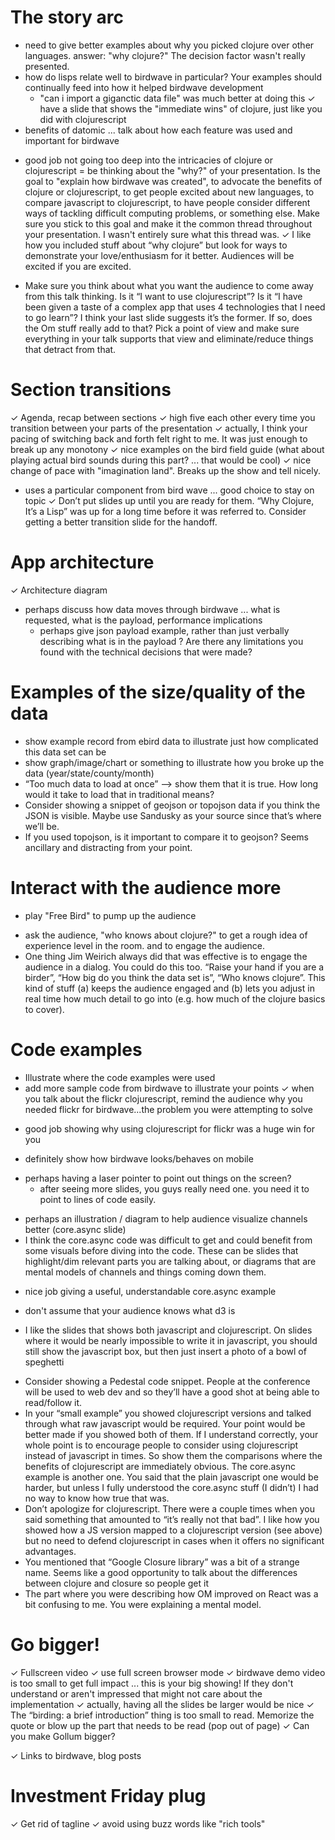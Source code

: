 # The story arc
- need to give better examples about why you picked clojure over other languages.  answer:  "why clojure?"  The decision factor wasn't really presented.
- how do lisps relate well to birdwave in particular?  Your examples should continually feed into how it helped birdwave development
  - "can i import a giganctic data file" was much better at doing this
✓ have a slide that shows the "immediate wins" of clojure, just like you did with clojurescript
- benefits of datomic ... talk about how each feature was used and important for birdwave
+ good job not going too deep into the intricacies of clojure or clojurescript
= be thinking about the "why?" of your presentation.  Is the goal to "explain how birdwave was created", to advocate the benefits of clojure or clojurescript, to get people excited about new languages, to compare javascript to clojurescript, to have people consider different ways of tackling difficult computing problems, or something else.  Make sure you stick to this goal and make it the common thread throughout your presentation.  I wasn't entirely sure what this thread was.
✓ I like how you included stuff about “why clojure” but look for ways to demonstrate your love/enthusiasm for it better. Audiences will be excited if you are excited.
- Make sure you think about what you want the audience to come away from this talk thinking.  Is it “I want to use clojurescript”? Is it “I have been given a taste of a complex app that uses 4 technologies that I need to go learn”? I think your last slide suggests it’s the former. If so, does the Om stuff really add to that? Pick a point of view and make sure everything in your talk supports that view and eliminate/reduce things that detract from that.

# Section transitions
✓ Agenda, recap between sections
✓ high five each other every time you transition between your parts of the presentation
   ✓ actually, I think your pacing of switching back and forth felt right to me.  It was just enough to break up any monotony
✓ nice examples on the bird field guide (what about playing actual bird sounds during this part? ... that would be cool)
✓ nice change of pace with "imagination land".  Breaks up the show and tell nicely.
   + uses a particular component from bird wave ... good choice to stay on topic
✓ Don’t put slides up until you are ready for them.  “Why Clojure, It’s a Lisp” was up for a long time before it was referred to. Consider getting a better transition slide for the handoff.

# App architecture
✓ Architecture diagram
- perhaps discuss how data moves through birdwave ... what is requested, what is the payload, performance implications
   - perhaps give json payload example, rather than just verbally describing what is in the payload
? Are there any limitations you found with the technical decisions that were made?

# Examples of the size/quality of the data
- show example record from ebird data to illustrate just how complicated this data set can be
- show graph/image/chart or something to illustrate how you broke up the data (year/state/county/month)
- “Too much data to load at once” —> show them that it is true. How long would it take to load that in traditional means?
- Consider showing a snippet of geojson or topojson data if you think the JSON is visible. Maybe use Sandusky as your source since that’s where we’ll be.
- If you used topojson, is it important to compare it to geojson?  Seems ancillary and distracting from your point.

# Interact with the audience more
+ play "Free Bird" to pump up the audience
- ask the audience, "who knows about clojure?" to get a rough idea of experience level in the room.  and to engage the audience.
- One thing Jim Weirich always did that was effective is to engage the audience in a dialog.  You could do this too.  “Raise your hand if you are a birder”, “How big do you think the data set is”, “Who knows clojure”.  This kind of stuff (a) keeps the audience engaged and (b) lets you adjust in real time how much detail to go into (e.g. how much of the clojure basics to cover).

# Code examples
- Illustrate where the code examples were used
- add more sample code from birdwave to illustrate your points
✓ when you talk about the flickr clojurescript, remind the audience why you needed flickr for birdwave...the problem you were attempting to solve
+ good job showing why using clojurescript for flickr was a huge win for you
- definitely show how birdwave looks/behaves on mobile
+ perhaps having a laser pointer to point out things on the screen?
   - after seeing more slides, you guys really need one.  you need it to point to lines of code easily.
- perhaps an illustration / diagram to help audience visualize channels better (core.async slide)
- I think the core.async code was difficult to get and could benefit from some visuals before diving into the code.  These can be slides that highlight/dim relevant parts you are talking about, or diagrams that are mental models of channels and things coming down them.
+ nice job giving a useful, understandable core.async example
- don't assume that your audience knows what d3 is
+ I like the slides that shows both javascript and clojurescript.  On slides where it would be nearly impossible to write it in javascript, you should still show the javascript box, but then just insert a photo of a bowl of speghetti
- Consider showing a Pedestal code snippet. People at the conference will be used to web dev and so they’ll have a good shot at being able to read/follow it.
- In your “small example” you showed clojurescript versions and talked through what raw javascript would be required. Your point would be better made if you showed both of them. If I understand correctly, your whole point is to encourage people to consider using clojurescript instead of javascript in times. So show them the comparisons where the benefits of clojurescript are immediately obvious.  The core.async example is another one. You said that the plain javascript one would be harder, but unless I fully understood the core.async stuff (I didn’t) I had no way to know how true that was.
- Don’t apologize for clojurescript. There were a couple times when you said something that amounted to “it’s really not that bad”. I like how you showed how a JS version mapped to a clojurescript version (see above) but no need to defend clojurescript in cases when it offers no significant advantages.
- You mentioned that “Google Closure library” was a bit of a strange name. Seems like a good opportunity to talk about the differences between clojure and closure so people get it
- The part where you were describing how OM improved on React was a bit confusing to me. You were explaining a mental model.

# Go bigger!
✓ Fullscreen video
✓ use full screen browser mode
✓ birdwave demo video is too small to get full impact ... this is your big showing!  If they don't understand or aren't impressed that might not care about the implementation
✓ actually, having all the slides be larger would be nice
✓ The “birding: a brief introduction” thing is too small to read.  Memorize the quote or blow up the part that needs to be read (pop out of page)
✓ Can you make Gollum bigger?

✓ Links to birdwave, blog posts

# Investment Friday plug

✓ Get rid of tagline
✓ avoid using buzz words like "rich tools"

